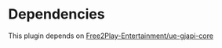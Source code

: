 # Dependencies

This plugin depends on [Free2Play-Entertainment/ue-gjapi-core](https://github.com/Free2Play-Entertainment/ue-gjapi-core)
